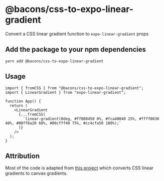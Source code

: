 # @bacons/css-to-expo-linear-gradient

Convert a CSS linear gradient function to `expo-linear-gradient` props

## Add the package to your npm dependencies

```
yarn add @bacons/css-to-expo-linear-gradient
```

## Usage

```tsx
import { fromCSS } from "@bacons/css-to-expo-linear-gradient";
import { LinearGradient } from "expo-linear-gradient";

function App() {
  return (
    <LinearGradient
      {...fromCSS(
        `linear-gradient(0deg, #ff008450 0%, #fca40040 25%, #ffff0030 40%, #00ff8a20 60%, #00cfff40 75%, #cc4cfa50 100%);`
      )}
    />
  );
}
```

## Attribution

Most of the code is adapted from [this project](https://github.com/niklasvh/html2canvas/tree/eeda86bd5e81fb4e97675fe9bee3d4d15899997f) which converts CSS linear gradients to canvas gradients.

